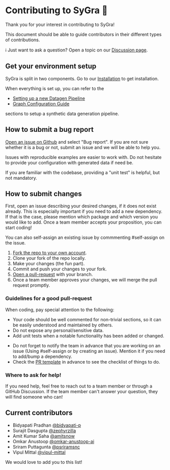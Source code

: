 # Contributing to SyGra :telescope:

Thank you for your interest in contributing to SyGra!

This document should be able to guide contributors in their different types of contributions.

:information_source: Just want to ask a question? Open a topic on our [Discussion page](https://github.com/ServiceNow/sygra/discussions).


## Get your environment setup

SyGra is split in two components.
Go to our [Installation](docs/installation.md) to get installation.


[//]: # (It is encouraged to be familiar with our [development best practices]&#40;https://servicenow.github.io/sygra/development/dev-practices/&#41;.)


When everything is set up, you can refer to the

* [Setting up a new Datagen Pipeline](docs/getting_started/create_new_pipeline.md)
* [Graph Configuration Guide](docs/getting_started/graph_config_guide.md)

sections to setup a synthetic data generation pipeline.

## How to submit a bug report

[Open an issue on Github](https://github.com/ServiceNow/sygra/issues/new/choose) and select "Bug report". If you are not sure whether it is a bug or not, submit an issue and we will be able to help you.

Issues with reproducible examples are easier to work with. Do not hesitate to provide your configuration with generated data if need be.

If you are familiar with the codebase, providing a "unit test" is helpful, but not mandatory.

## How to submit changes

First, open an issue describing your desired changes, if it does not exist already. This is especially important if you need to add a new dependency. If that is the case, please mention which package and which version you would like to add. Once a team member accepts your proposition, you can start coding!

You can also self-assign an existing issue by commmenting #self-assign on the issue.

1. [Fork the repo to your own account](https://github.com/ServiceNow/sygra/fork).
2. Clone your fork of the repo locally.
3. Make your changes (the fun part).
4. Commit and push your changes to your fork.
5. [Open a pull-request](https://github.com/ServiceNow/sygra/compare) with your branch.
6. Once a team member approves your changes, we will merge the pull request promptly.

### Guidelines for a good pull-request
When coding, pay special attention to the following:
* Your code should be well commented for non-trivial sections, so it can be easily understood and maintained by others.
* Do not expose any personal/sensitive data.
* Add unit tests when a notable functionality has been added or changed.

[//]: # (* Read our [development best practices]&#40;https://servicenow.github.io/sygra/development/dev-practices/&#41; to set up `pre-commit`, and test your changes.)
* Do not forget to notify the team in advance that you are working on an issue (Using #self-assign or by creating an issue). Mention it if you need to add/bump a dependency.
* Check the [PR template](https://github.com/ServiceNow/sygra/blob/main/.github/pull_request_template.md) in advance to see the checklist of things to do.

### Where to ask for help!

If you need help, feel free to reach out to a team member or through a GitHub Discussion.
If the team member can't answer your question, they will find someone who can!


## Current contributors

- Bidyapati Pradhan [@bidyapati-p](https://github.com/bidyapati-p)
- Surajit Dasgupta [@zephyrzilla](https://github.com/zephyrzilla)
- Amit Kumar Saha [@amitsnow](https://github.com/amitsnow)
- Omkar Anustoop [@omkar-anustoop-ai](https://github.com/omkar-anustoop-ai)
- Sriram Puttagunta [@psriramsnc](https://github.com/psriramsnc)
- Vipul Mittal [@vipul-mittal](https://github.com/vipul-mittal)

We would love to add you to this list!

[//]: # (To reach out to the owners of this project, please see our [About page]&#40;https://servicenow.github.io/sygra/about-us/&#41;.)
